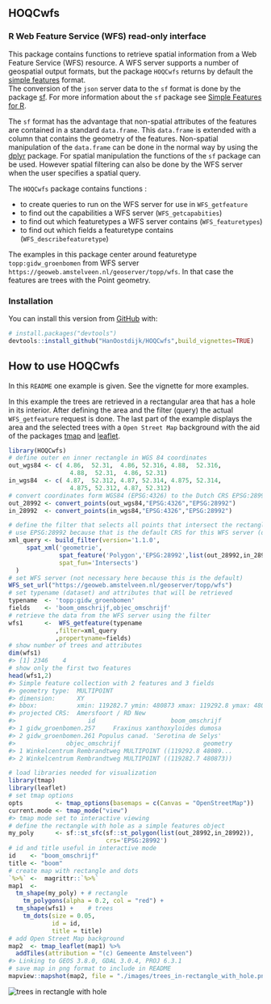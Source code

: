 
<!-- README.md is generated from README.Rmd. Please edit that file -->

## HOQCwfs

<!-- badges: start -->
<!-- badges: end -->

### R Web Feature Service (WFS) read-only interface

This package contains functions to retrieve spatial information from a
Web Feature Service (WFS) resource. A WFS server supports a number of
geospatial output formats, but the package `HOQCwfs` returns by default
the [simple features](https://en.wikipedia.org/wiki/Simple_Features)
format.  
The conversion of the `json` server data to the `sf` format is done by
the package [sf](https://cran.r-project.org/package=sf). For more
information about the `sf` package see [Simple Features for
R](https://r-spatial.github.io/sf/).

The `sf` format has the advantage that non-spatial attributes of the
features are contained in a standard `data.frame`. This `data.frame` is
extended with a column that contains the geometry of the features.
Non-spatial manipulation of the `data.frame` can be done in the normal
way by using the [dplyr](https://cran.r-project.org/package=dplyr)
package. For spatial manipulation the functions of the `sf` package can
be used. However spatial filtering can also be done by the WFS server
when the user specifies a spatial query.

The `HOQCwfs` package contains functions :

-   to create queries to run on the WFS server for use in
    `WFS_getfeature`
-   to find out the capabilities a WFS server (`WFS_getcapabities`)  
-   to find out which featuretypes a WFS server contains
    (`WFS_featuretypes`)
-   to find out which fields a featuretype contains
    (`WFS_describefeaturetype`)

The examples in this package center around featuretype
`topp:gidw_groenbomen` from WFS server
`https://geoweb.amstelveen.nl/geoserver/topp/wfs`. In that case the
features are trees with the Point geometry.

### Installation

You can install this version from [GitHub](https://github.com/) with:

``` r
# install.packages("devtools")
devtools::install_github("HanOostdijk/HOQCwfs",build_vignettes=TRUE) 
```

## How to use HOQCwfs

In this `README` one example is given. See the vignette for more
examples.

In this example the trees are retrieved in a rectangular area that has a
hole in its interior. After defining the area and the filter (query) the
actual `WFS_getfeature` request is done. The last part of the example
displays the area and the selected trees with a `Open Street Map`
background with the aid of the packages
[tmap](https://cran.r-project.org/package=tmap) and
[leaflet](https://cran.r-project.org/package=leaflet).

``` r
library(HOQCwfs)
# define outer en inner rectangle in WGS 84 coordinates
out_wgs84 <- c( 4.86,  52.31,  4.86, 52.316, 4.88,  52.316, 
                 4.88,  52.31,  4.86, 52.31)
in_wgs84  <- c( 4.87,  52.312, 4.87, 52.314, 4.875, 52.314, 
                 4.875, 52.312, 4.87, 52.312)
# convert coordinates form WGS84 (EPSG:4326) to the Dutch CRS EPSG:28992
out_28992 <- convert_points(out_wgs84,"EPSG:4326","EPSG:28992")
in_28992  <- convert_points(in_wgs84,"EPSG:4326","EPSG:28992")

# define the filter that selects all points that intersect the rectangle with hole
# use EPSG:28992 because that is the default CRS for this WFS server (data set)
xml_query <- build_filter(version='1.1.0',
     spat_xml('geometrie',
              spat_feature('Polygon','EPSG:28992',list(out_28992,in_28992)),
              spat_fun='Intersects')
  )
# set WFS server (not necessary here because this is the default)
WFS_set_url("https://geoweb.amstelveen.nl/geoserver/topp/wfs")
# set typename (dataset) and attributes that will be retrieved
typename  <- 'topp:gidw_groenbomen'
fields    <- 'boom_omschrijf,objec_omschrijf'
# retrieve the data from the WFS server using the filter
wfs1      <-  WFS_getfeature(typename
             ,filter=xml_query
             ,propertyname=fields)
# show number of trees and attributes
dim(wfs1)
#> [1] 2346    4
# show only the first two features
head(wfs1,2)
#> Simple feature collection with 2 features and 3 fields
#> geometry type:  MULTIPOINT
#> dimension:      XY
#> bbox:           xmin: 119282.7 ymin: 480873 xmax: 119292.8 ymax: 480892.6
#> projected CRS:  Amersfoort / RD New
#>                    id                     boom_omschrijf
#> 1 gidw_groenbomen.257     Fraxinus xanthoxyloides dumosa
#> 2 gidw_groenbomen.261 Populus canad. 'Serotina de Selys'
#>              objec_omschrijf                       geometry
#> 1 Winkelcentrum Rembrandtweg MULTIPOINT ((119292.8 48089...
#> 2 Winkelcentrum Rembrandtweg MULTIPOINT ((119282.7 480873))

# load libraries needed for visualization
library(tmap)
library(leaflet)
# set tmap options
opts         <- tmap_options(basemaps = c(Canvas = "OpenStreetMap"))
current.mode <- tmap_mode("view")
#> tmap mode set to interactive viewing
# define the rectangle with hole as a simple features object 
my_poly      <- sf::st_sfc(sf::st_polygon(list(out_28992,in_28992)),
                           crs='EPSG:28992')
# id and title useful in interactive mode
id    <- "boom_omschrijf"
title <- "boom"
# create map with rectangle and dots
`%>%` <-  magrittr::`%>%`
map1  <-
  tm_shape(my_poly) + # rectangle
    tm_polygons(alpha = 0.2, col = "red") +
  tm_shape(wfs1) +    # trees
    tm_dots(size = 0.05,
            id = id,
            title = title)
# add Open Street Map background
map2  <- tmap_leaflet(map1) %>% 
  addTiles(attribution = "(c) Gemeente Amstelveen")
#> Linking to GEOS 3.8.0, GDAL 3.0.4, PROJ 6.3.1
# save map in png format to include in README
mapview::mapshot(map2, file = "./images/trees_in-rectangle_with_hole.png")
```

![trees in rectangle with
hole](./images/trees_in-rectangle_with_hole.png)
